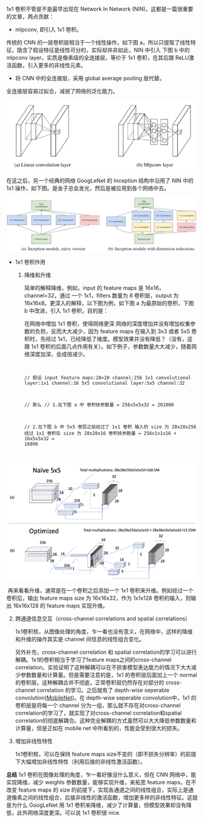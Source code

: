 1x1 卷积不管是不是最早出现在 Network In Network (NIN)，这都是一篇很重要的文章，两点贡献：

- mlpconv, 即引入 1x1 卷积。

传统的 CNN 的一层卷积层相当于一个线性操作，如下图 a，所以只提取了线性特征，隐含了假设特征是线性可分的，实际却并非如此，NIN 中引入 下图 b 中的 mlpconv layer，实质是像素级的全连接层，等价于 1x1 卷积，在其后跟 ReLU激活函数，引入更多的非线性元素。

- 将 CNN 中的全连接层，采用 global average pooling 层代替。

全连接层容易过拟合，减弱了网络的泛化能力。

![img](https://github.com/youngxiao/DeepLearning-Notes/raw/master/pic/1conv1.png)

在这之后，另一个经典的网络 GoogLeNet 的 Inception 结构中沿用了 NIN 中的 1x1 操作，如下图。是金子总会发光，然后是被应用到各个网络中去。

![img](https://github.com/youngxiao/DeepLearning-Notes/raw/master/pic/1conv3.png)



- 1x1 卷积作用

  1. 降维和升维

     简单的解释降维，例如，input 的 feature maps 是 16x16，channel=32，通过 一个 1x1，filters 数量为 8 卷积层，output 为 16x16x8。更深入的解释，以下图为例，如下图 a 为最原始的卷积，下图 b 中改进，引入 1x1 卷积，目的是：

     在网络中增加 1x1 卷积，使得网络更深
     网络的深度增加并没有增加权重参数的负担，反而大大减少，因为 feature maps 在输入到 3x3 或者 5x5 卷积时，先经过 1x1，已经降低了维度。模型效果并没有降低？（没有，这跟 1x1 卷积的后面几点作用有关）。如下例子，参数数量大大减少，随着网络深度加深，会成倍减少。
     <code>

     // 假设
     input feature maps:28×28  channel:256
     1x1 convolutional layer:1x1 channel:16
     5x5 convolutional layer:5x5 channel:32
         
     // 那么
     // 1.在下图 a 中
     卷积核参数量 = 256x5x5x32 = 201800

     // 2.在下图 b 中
     5x5 卷层之前经过了 1x1 卷积
     输入的 size 为 28x28x256 经过 1x1 卷积后 size 为 28x28x16
     卷积核参数量 = 256x1x1x16 + 16x5x5x32 = 16896

     </code>



![img](https://github.com/youngxiao/DeepLearning-Notes/raw/master/pic/1conv2.png)

​		再来看看升维，通常是在一个卷积之后添加一个 1x1 卷积来升维。例如经过一个卷积后，输出 feature maps size 为 16x16x32，作为 1x1x128 卷积的输入，则输出 16x16x128 的 feature maps 实现升维。

2. 跨通道信息交互（cross-channel correlations and spatial correlations）

   1x1卷积核，从图像处理的角度，乍一看也没有意义，在网络中，这样的降维和升维的操作其实是 channel 间信息的线性组合变化。

   另外补充，cross-channel correlation 和 spatial correlation的学习可以进行解耦。1x1的卷积相当于学习了feature maps之间的cross-channel correlation。实验证明了这种解耦可以在不损害模型表达能力的情况下大大减少参数数量和计算量。但是需要注意的是，1x1 的卷积层后面加上一个 normal 的卷积层，这种解耦合并不彻底，正常卷积层仍然存在对部分的 cross-channel correlation 的学习。之后就有了 depth-wise seperable convolution([MobileNet](C:/Users/))。在 depth-wise seperable convolution中，1x1 的卷积层是将每一个 channel 分为一组，那么就不存在对cross-channel correlation的学习了，就实现了对cross-channel correlation和spatial correlation的彻底解耦合。这种完全解耦的方式虽然可以大大降低参数数量和计算量，但是正如在 mobile net 中所看到的，性能会受到很大的损失。

3. 增加非线性特性

   1x1卷积核，可以在保持 feature maps size不变的（即不损失分辨率）的前提下大幅增加非线性特性（利用后接的非线性激活函数）。



**总结**
1x1 卷积在图像处理的角度，乍一看好像没什么意义，但在 CNN 网络中，能实现降维，减少 weights 参数数量，能够实现升维，来拓宽 feature maps，在不改变 feature maps 的 size 的前提下，实现各通道之间的线性组合，实际上是通道像素之间的线性组合，后接非线性的激活函数，增加更多样的非线性特征。这就是为什么 GoogLeNet 用 1x1 卷积来降维，减少了计算量，但模型效果却没有降低，此外网络深度更深。可以说 1x1 卷积很 nice.